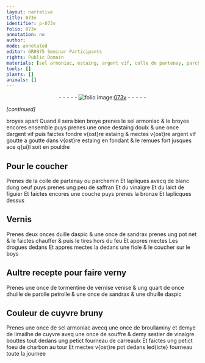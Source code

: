 ```yaml
---
layout: narrative
title: 073v
identifier: p-073v
folio: 073v
annotation: no
author:
mode: annotated
editor: GR8975 Seminar Participants
rights: Public Domain
materials: [sel armoniac, estaing, argent vif, colle de partenay, parchemin, blanc dung oeuf, saffran, vinaigre, laict de figuier, bronze, uille daspic, sandrax, boys, tormentine de vernise venise, huille de parolle petrolle, huille daspic, cuyvre, broullaminy, limailhe de cuyvre, souffre, charbon]
tools: []
plants: []
animals: []
---
```


<div class="folio" align="center">- - - - - <a href="http://gallica.bnf.fr/ark:/12148/btv1b10500001g/f152.image" target="_blank"><img src="https://cu-mkp.github.io/2017-workshop-edition/assets/photo-icon.png" alt="folio image: " style="display:inline-block; margin-bottom:-3px;"/>073v</a> - - - - - </div>  
 
*[continued]*
  
broyes apart Quand il sera bien broye prenes le <span class="m">sel armoniac</span> &
 le broyes encores ensemble puys prenes une once d<span class="m">estaing</span> doulx &
 une once d<span class="m">argent vif</span> puis faictes fondre v{ost}re <span class="m">estaing</span> & mectes
 v{ost}re <span class="m">argent vif</span> goutte a goutte dans v{ost}re <span class="m">estaing</span> en fondant & le
 remues fort jusques ace q{ui}l soit en pouldre
 
 
  

## Pour le coucher

 
Prenes de la <span class="m">colle de partenay</span> ou <span class="m">parchemin</span> Et lapliques avecq de <span class="m">blanc
 dung oeuf</span> puys prenes ung peu de <span class="m">saffran</span> Et du <span class="m">vinaigre</span>
 Et du <span class="m">laict de figuier</span> Et faictes encores une couche puys
 prenes la <span class="m">bronze</span> Et laplicques dessus
 
 
  

## Vernis

 
Prenes deux onces d<span class="m">uille daspic</span> & une once de <span class="m">sandrax</span> prenes
 ung pot net & le faictes chauffer & puis le tires hors du
 feu Et appres mectes Les drogues dedans Et appres mectes la
 dedans une fiole & le coucher sur le <span class="m">boys</span>
 
 
  

## Aultre recepte pour faire verny

 
Prenes une once de <span class="m">tormentine de vernise <span class="pl">venise</span></span> & ung quart de
 once d<span class="m">huille de parolle petrolle</span> & une once de <span class="m">sandrax</span> & une d<span class="m">huille
 daspic</span>
 
 
  

## Couleur de <span class="m">cuyvre</span> bruny

 
Prenes une once de <span class="m">sel armoniac</span> avecq une once de
 <span class="m">broullaminy</span> et demye de <span class="m">limailhe de cuyvre</span> aveq une once de
 <span class="m">souffre</span> & demy sestier de <span class="m">vinaigre</span> bouttes tout dedans ung
 petict fourneau de carreaulx Et faictes ung petict foeu de
 <span class="m">charbon</span> au tour Et mectes v{ost}re pot dedans led{icte} fourneau
 toute la journee
 

